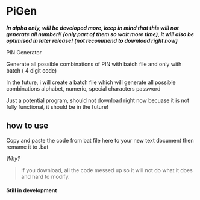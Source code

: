 # PiGen

**_In alpha only, will be developed more, keep in mind that this will not generate all number!! (only part of them so wait more time), it will also be optimised in later release! (not recommend to download right now)_**

PIN Generator

Generate all possible combinations of PIN with batch file and only with batch ( 4 digit code)

In the future, i will create a batch file which will generate all possible combinations alphabet, numeric, special characters password

Just a potential program, should not download right now becuase it is not fully functional, it should be in the future!

## how to use

Copy and paste the code from bat file here to your new text document then remame it to .bat

_Why?_

> If you download, all the code messed up so it will not do what it does and hard to modify. 

#### Still in development
